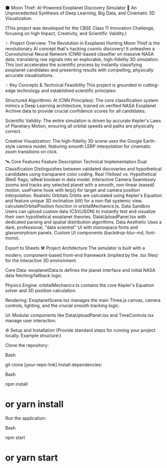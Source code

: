 🌑 Moon Thief: AI-Powered Exoplanet Discovery Simulator 🚀
An Unprecedented Synthesis of Deep Learning, Big Data, and Cinematic 3D Visualization.

(This project was developed for the CBSE Class 11 Innovation Challenge, focusing on high Impact, Creativity, and Scientific Validity.)

✨ Project Overview: The Revolution in Exoplanet Hunting
Moon Thief is the revolutionary AI concept that's hacking cosmic discovery! It unleashes a Convolutional Neural Network (CNN)-based classifier on massive NASA data, translating raw signals into an explorable, high-fidelity 3D simulation. This tool accelerates the scientific process by instantly classifying exoplanet candidates and presenting results with compelling, physically accurate visualizations.

💡 Key Concepts & Technical Feasibility
This project is grounded in cutting-edge technology and established scientific principles:

Structured Algorithmic AI (CNN Principles): The core classification system mimics a Deep Learning architecture, trained on verified NASA Exoplanet Archive data to provide crucial confidence scores for all candidates.

Scientific Validity: The entire simulation is driven by accurate Kepler's Laws of Planetary Motion, ensuring all orbital speeds and paths are physically correct.

Creative Visualization: The high-fidelity 3D scene uses the Google Earth-style camera model, featuring smooth LERP interpolation for cinematic zoom transitions on click.

🛰️ Core Features
Feature	Description	Technical Implementation
Dual Classification	Distinguishes between validated discoveries and hypothetical candidates using transparent color coding.	Real (Yellow) vs. Hypothetical (Red) flags; isReal boolean in data model.
Interactive Camera	Seamlessly zooms and tracks any selected planet with a smooth, non-linear (eased) motion.	useFrame hook with lerp() for target and camera position interpolation.
Realistic Orbitals	Orbits are calculated using Kepler's Equation and feature unique 3D inclination (tilt) for a non-flat systemic view.	calculateOrbitalPosition function in orbitalMechanics.ts.
Data Sandbox	Users can upload custom data (CSV/JSON) to instantly test and visualize their own hypothetical exoplanet theories.	DataUploadPanel.tsx with dedicated parsing and spatial distribution algorithms.
Data Aesthetic	Uses a dark, professional, "data scientist" UI with monospace fonts and glassmorphism panels.	Custom UI components (backdrop-blur-md, font-mono).

Export to Sheets
🛠️ Project Architecture
The simulator is built with a modern, component-based front-end framework (implied by the .tsx files) for the interactive 3D environment.

Core Data: exoplanetData.ts defines the planet interface and initial NASA data fetching/fallback logic.

Physics Engine: orbitalMechanics.ts contains the core Kepler's Equation solver and 3D position calculation.

Rendering: ExoplanetScene.tsx manages the main Three.js canvas, camera controls, lighting, and the crucial smooth tracking logic.

UI: Modular components like DataUploadPanel.tsx and TimeControls.tsx manage user interaction.

⚙️ Setup and Installation
(Provide standard steps for running your project locally. Example structure:)

Clone the repository:

Bash

git clone [your-repo-link]
Install dependencies:

Bash

npm install
# or yarn install
Run the application:

Bash

npm start
# or yarn start
